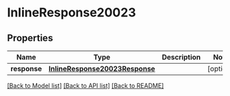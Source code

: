 # InlineResponse20023

## Properties
Name | Type | Description | Notes
------------ | ------------- | ------------- | -------------
**response** | [**InlineResponse20023Response**](InlineResponse20023Response.md) |  | [optional] 

[[Back to Model list]](../README.md#documentation-for-models) [[Back to API list]](../README.md#documentation-for-api-endpoints) [[Back to README]](../README.md)


